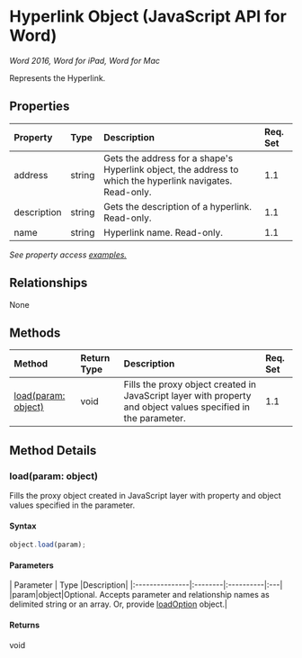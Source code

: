 # Hyperlink Object (JavaScript API for Word)

_Word 2016, Word for iPad, Word for Mac_

Represents the Hyperlink.

## Properties

| Property	   | Type	|Description| Req. Set|
|:---------------|:--------|:----------|:----|
|address|string|Gets the address for a shape's Hyperlink object, the address to which the hyperlink navigates. Read-only.|1.1||
|description|string|Gets the description of a hyperlink. Read-only.|1.1||
|name|string|Hyperlink name. Read-only.|1.1||

_See property access [examples.](#property-access-examples)_

## Relationships
None


## Methods

| Method		   | Return Type	|Description| Req. Set|
|:---------------|:--------|:----------|:----|
|[load(param: object)](#loadparam-object)|void|Fills the proxy object created in JavaScript layer with property and object values specified in the parameter.|1.1|

## Method Details


### load(param: object)
Fills the proxy object created in JavaScript layer with property and object values specified in the parameter.

#### Syntax
```js
object.load(param);
```

#### Parameters
| Parameter	   | Type	|Description|
|:---------------|:--------|:----------|:---|
|param|object|Optional. Accepts parameter and relationship names as delimited string or an array. Or, provide [loadOption](loadoption.md) object.|

#### Returns
void
